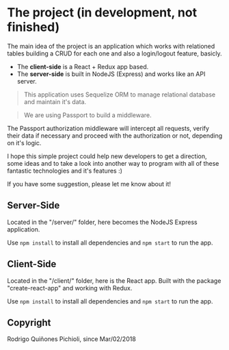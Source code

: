 # The project (in development, not finished)
The main idea of the project is an application which works with relationed tables building a CRUD for each one and also a login/logout feature, basicly.

- The **client-side** is a React + Redux app based.
- The **server-side** is built in NodeJS (Express) and works like an API server.

>This application uses Sequelize ORM to manage relational database and maintain it's data.

>We are using Passport to build a middleware. 

The Passport authorization middleware will intercept all requests, verify their data if necessary and proceed with the authorization or not, depending on it's logic.

I hope this simple project could help new developers to get a direction, some ideas and to take a look into another way to program with all of these fantastic technologies and it's features :)

If you have some suggestion, please let me know about it!

## Server-Side
Located in the "/server/" folder, here becomes the NodeJS Express application. 

Use ```npm install``` to install all dependencies and ```npm start``` to run the app.

## Client-Side
Located in the "/client/" folder, here is the React app. Built with the package "create-react-app" and working with Redux.

Use ```npm install``` to install all dependencies and ```npm start``` to run the app.

## Copyright
Rodrigo Quiñones Pichioli, since Mar/02/2018
